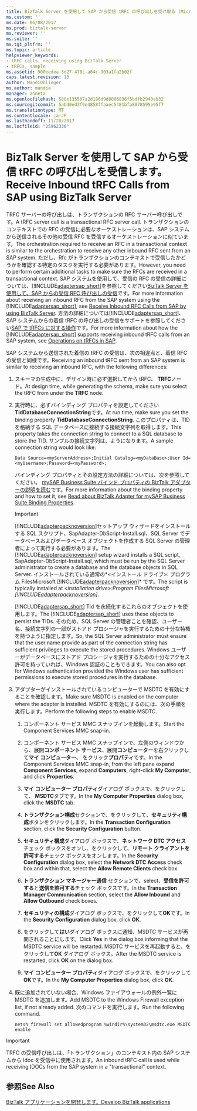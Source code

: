 ```yaml
---
title: BizTalk Server を使用して SAP から受信 tRFC の呼び出しを受け取る |Microsoft ドキュメント
ms.custom: ''
ms.date: 06/08/2017
ms.prod: biztalk-server
ms.reviewer: ''
ms.suite: ''
ms.tgt_pltfrm: ''
ms.topic: article
helpviewer_keywords:
- tRFC calls, receiving using BizTalk Server
- tRFCs, sample
ms.assetid: 500eedea-3d27-478c-a64c-903a1fa2b02f
caps.latest.revision: 10
author: MandiOhlinger
ms.author: mandia
manager: anneta
ms.openlocfilehash: 588e135507a2d186d9d8006836f5bdfb2940eb32
ms.sourcegitcommit: 5abd0ed3f9e4858ffaaec5481bfa8878595e95f7
ms.translationtype: MT
ms.contentlocale: ja-JP
ms.lasthandoff: 11/28/2017
ms.locfileid: "25962336"
---
```

# <a name="receive-inbound-trfc-calls-from-sap-using-biztalk-server"></a><span data-ttu-id="17067-102">BizTalk Server を使用して SAP から受信 tRFC の呼び出しを受信します。</span><span class="sxs-lookup"><span data-stu-id="17067-102">Receive Inbound tRFC Calls from SAP using BizTalk Server</span></span>
<span data-ttu-id="17067-103">TRFC サーバーの呼び出しは、トランザクションの RFC サーバー呼び出しです。</span><span class="sxs-lookup"><span data-stu-id="17067-103">A tRFC server call is a transactional RFC server call.</span></span> <span data-ttu-id="17067-104">トランザクションのコンテキストでの RFC の受信に必要なオーケストレーションは、SAP システムから送信されるその他の受信 RFC を受信するオーケストレーションに似ています。</span><span class="sxs-lookup"><span data-stu-id="17067-104">The orchestration required to receive an RFC in a transactional context is similar to the orchestration to receive any other inbound RFC sent from an SAP system.</span></span> <span data-ttu-id="17067-105">ただし、Rfc がトランザクションのコンテキストで受信したかどうかを確認する特定のタスクを実行する必要があります。</span><span class="sxs-lookup"><span data-stu-id="17067-105">However, you need to perform certain additional tasks to make sure the RFCs are received in a transactional context.</span></span> <span data-ttu-id="17067-106">SAP システムを使用して、受信の RFC の受信の詳細については、[!INCLUDE[adaptersap_short](../../includes/adaptersap-short-md.md)]を参照してください[BizTalk Server を使用して、SAP からの受信 RFC 呼び出しの受信](../../adapters-and-accelerators/adapter-sap/receive-inbound-rfc-calls-from-sap-using-biztalk-server.md)です。</span><span class="sxs-lookup"><span data-stu-id="17067-106">For more information about receiving an inbound RFC from the SAP system using the [!INCLUDE[adaptersap_short](../../includes/adaptersap-short-md.md)], see [Receive Inbound RFC Calls from SAP by using BizTalk Server](../../adapters-and-accelerators/adapter-sap/receive-inbound-rfc-calls-from-sap-using-biztalk-server.md).</span></span> <span data-ttu-id="17067-107">方法の詳細については[!INCLUDE[adaptersap_short](../../includes/adaptersap-short-md.md)]、SAP システムからの着信 tRFC の呼び出しの受信をサポートを参照してください[SAP で tRFCs に対する操作](../../adapters-and-accelerators/adapter-sap/operations-on-trfcs-in-sap.md)です。</span><span class="sxs-lookup"><span data-stu-id="17067-107">For more information about how the [!INCLUDE[adaptersap_short](../../includes/adaptersap-short-md.md)] supports receiving inbound tRFC calls from an SAP system, see [Operations on tRFCs in SAP](../../adapters-and-accelerators/adapter-sap/operations-on-trfcs-in-sap.md).</span></span>  
  
 <span data-ttu-id="17067-108">SAP システムから送信された着信の tRFC の受信は、次の相違点と、着信 RFC の受信と同様です。</span><span class="sxs-lookup"><span data-stu-id="17067-108">Receiving an inbound tRFC sent from an SAP system is similar to receiving an inbound RFC, with the following differences:</span></span>  
  
1.  <span data-ttu-id="17067-109">スキーマの生成中に、デザイン時に必ず選択してから tRFC、 **TRFC**ノード。</span><span class="sxs-lookup"><span data-stu-id="17067-109">At design time, while generating the schema, make sure you select the tRFC from under the **TRFC** node.</span></span>  
  
2.  <span data-ttu-id="17067-110">実行時に、必ずバインディング プロパティを設定してください**TidDatabaseConnectionString**です。</span><span class="sxs-lookup"><span data-stu-id="17067-110">At run time, make sure you set the binding property **TidDatabaseConnectionString**.</span></span> <span data-ttu-id="17067-111">このプロパティは、TID を格納する SQL データベースに接続する接続文字列を取得します。</span><span class="sxs-lookup"><span data-stu-id="17067-111">This property takes the connection string to connect to a SQL database to store the TID.</span></span> <span data-ttu-id="17067-112">サンプルの接続文字列は、ようになります。</span><span class="sxs-lookup"><span data-stu-id="17067-112">A sample connection string would look like:</span></span>  
  
    ```  
    Data Source=<myServerAddress>;Initial Catalog=<myDataBase>;User Id=<myUsername>;Password=<myPassword>;  
    ```  
  
     <span data-ttu-id="17067-113">バインディング プロパティとその設定方法の詳細については、次を参照してください。 [mySAP Business Suite バインド プロパティの BizTalk アダプターの説明を読む](../../adapters-and-accelerators/adapter-sap/read-about-biztalk-adapter-for-mysap-business-suite-binding-properties.md)です。</span><span class="sxs-lookup"><span data-stu-id="17067-113">For more information about the binding property and how to set it, see [Read about BizTalk Adapter for mySAP Business Suite Binding Properties](../../adapters-and-accelerators/adapter-sap/read-about-biztalk-adapter-for-mysap-business-suite-binding-properties.md).</span></span>  
  
    > [!IMPORTANT]
    >  <span data-ttu-id="17067-114">[!INCLUDE[adapterpacknoversion](../../includes/adapterpacknoversion-md.md)]セットアップ ウィザードをインストールする SQL スクリプト、SapAdapter-DbScript-Install.sql、SQL Server でデータベースおよびデータベース オブジェクトを作成する SQL Server の管理者によって実行する必要があります。</span><span class="sxs-lookup"><span data-stu-id="17067-114">The [!INCLUDE[adapterpacknoversion](../../includes/adapterpacknoversion-md.md)] setup wizard installs a SQL script, SapAdapter-DbScript-Install.sql, which must be run by the SQL Server administrator to create a database and the database objects in SQL Server.</span></span> <span data-ttu-id="17067-115">インストールされている通常の*\<インストール ドライブ\>: プログラム FilesMicrosoft [!INCLUDE[adapterpacknoversion](../../includes/adapterpacknoversion-md.md)]* です。</span><span class="sxs-lookup"><span data-stu-id="17067-115">The script is typically installed at *\<installation drive\>:Program FilesMicrosoft [!INCLUDE[adapterpacknoversion](../../includes/adapterpacknoversion-md.md)]*.</span></span>  
    >   
    >  <span data-ttu-id="17067-116">[!INCLUDE[adaptersap_short](../../includes/adaptersap-short-md.md)] Tid を永続化するこれらのオブジェクトを使用します。</span><span class="sxs-lookup"><span data-stu-id="17067-116">The [!INCLUDE[adaptersap_short](../../includes/adaptersap-short-md.md)] uses these objects to persist the TIDs.</span></span> <span data-ttu-id="17067-117">そのため、SQL Server の管理者ことを確認、ユーザー名、接続文字列の一部がストアド プロシージャを実行するための十分な特権を持つように指定します。</span><span class="sxs-lookup"><span data-stu-id="17067-117">So, the SQL Server administrator must ensure that the user name provide as part of the connection string has sufficient privileges to execute the stored procedures.</span></span> <span data-ttu-id="17067-118">Windows ユーザーがデータベースにストアド プロシージャを実行するための十分なアクセス許可を持っていれば、Windows 認証のこともできます。</span><span class="sxs-lookup"><span data-stu-id="17067-118">You can also opt for Windows authentication provided the Windows user has sufficient permissions to execute stored procedures in the database.</span></span>  
  
3.  <span data-ttu-id="17067-119">アダプターがインストールされているコンピューターで MSDTC を有効にすることを確認します。</span><span class="sxs-lookup"><span data-stu-id="17067-119">Make sure MSDTC is enabled on the computer where the adapter is installed.</span></span> <span data-ttu-id="17067-120">MSDTC を有効にするのには、次の手順を実行します。</span><span class="sxs-lookup"><span data-stu-id="17067-120">Perform the following steps to enable MSDTC.</span></span>  
  
    1.  <span data-ttu-id="17067-121">コンポーネント サービス MMC スナップインを起動します。</span><span class="sxs-lookup"><span data-stu-id="17067-121">Start the Component Services MMC snap-in.</span></span>  
  
    2.  <span data-ttu-id="17067-122">コンポーネント サービス MMC スナップインで、左側のウィンドウから、展開**コンポーネント サービス**、展開**コンピューター**を右クリックして**マイ コンピューター**、 をクリック**プロパティ**です。</span><span class="sxs-lookup"><span data-stu-id="17067-122">In the Component Services MMC snap-in, from the left pane expand **Component Services**, expand **Computers**, right-click **My Computer**, and click **Properties**.</span></span>  
  
    3.  <span data-ttu-id="17067-123">**マイ コンピューター プロパティ**ダイアログ ボックスで、をクリックして、 **MSDTC**タブです。</span><span class="sxs-lookup"><span data-stu-id="17067-123">In the **My Computer Properties** dialog box, click the **MSDTC** tab.</span></span>  
  
    4.  <span data-ttu-id="17067-124">**トランザクション構成**セクションで、をクリックして、**セキュリティ構成**ボタンをクリックします。</span><span class="sxs-lookup"><span data-stu-id="17067-124">In the **Transaction Configuration** section, click the **Security Configuration** button.</span></span>  
  
    5.  <span data-ttu-id="17067-125">**セキュリティ構成**ダイアログ ボックスで、**ネットワーク DTC アクセス**チェック ボックスをオンし、をクリックして、**リモート クライアントを許可する**チェック ボックスをオンします。</span><span class="sxs-lookup"><span data-stu-id="17067-125">In the **Security Configuration** dialog box, select the **Network DTC Access** check box and within that, select the **Allow Remote Clients** check box.</span></span>  
  
    6.  <span data-ttu-id="17067-126">**トランザクション マネージャー通信** セクションで、select、**受信を許可する**と**送信を許可する**チェック ボックスです。</span><span class="sxs-lookup"><span data-stu-id="17067-126">In the **Transaction Manager Communication** section, select the **Allow Inbound** and **Allow Outbound** check boxes.</span></span>  
  
    7.  <span data-ttu-id="17067-127">**セキュリティの構成**ダイアログ ボックスで、をクリックして**OK**です。</span><span class="sxs-lookup"><span data-stu-id="17067-127">In the **Security Configuration** dialog box, click **OK**.</span></span>  
  
    8.  <span data-ttu-id="17067-128">をクリックして**はい**ダイアログ ボックスに通知、MSDTC サービスが再開されることにします。</span><span class="sxs-lookup"><span data-stu-id="17067-128">Click **Yes** in the dialog box informing that the MSDTC service will be restarted.</span></span> <span data-ttu-id="17067-129">MSDTC サービスを再起動すると、をクリックして**OK**  ダイアログ ボックス。</span><span class="sxs-lookup"><span data-stu-id="17067-129">After the MSDTC service is restarted, click **OK** on the dialog box.</span></span>  
  
    9. <span data-ttu-id="17067-130">**マイ コンピューター プロパティ**ダイアログ ボックスで、をクリックして**OK**です。</span><span class="sxs-lookup"><span data-stu-id="17067-130">In the **My Computer Properties** dialog box, click **OK**.</span></span>  
  
4.  <span data-ttu-id="17067-131">既に追加されていない場合、Windows ファイアウォールの例外一覧に MSDTC を追加します。</span><span class="sxs-lookup"><span data-stu-id="17067-131">Add MSDTC to the Windows Firewall exception list, if not already added.</span></span> <span data-ttu-id="17067-132">次のコマンドを実行します。</span><span class="sxs-lookup"><span data-stu-id="17067-132">Run the following command.</span></span>  
  
    ```  
    netsh firewall set allowedprogram %windir%\system32\msdtc.exe MSDTC enable  
    ```  
  
> [!IMPORTANT]
>  <span data-ttu-id="17067-133">TRFC の受信呼び出しは、「トランザクション」のコンテキスト内の SAP システムから Idoc を受信中に使用されます。</span><span class="sxs-lookup"><span data-stu-id="17067-133">An inbound tRFC call is used while receiving IDOCs from the SAP system in a "transactional" context.</span></span>  
  
## <a name="see-also"></a><span data-ttu-id="17067-134">参照</span><span class="sxs-lookup"><span data-stu-id="17067-134">See Also</span></span>  
[<span data-ttu-id="17067-135">BizTalk アプリケーションを開発します。</span><span class="sxs-lookup"><span data-stu-id="17067-135">Develop BizTalk applications</span></span>](../../adapters-and-accelerators/adapter-sap/develop-biztalk-applications-using-the-sap-adapter.md)